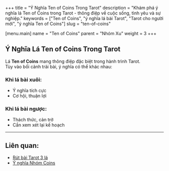 +++
title = "Ý Nghĩa Ten of Coins Trong Tarot"
description = "Khám phá ý nghĩa lá Ten of Coins trong Tarot - thông điệp về cuộc sống, tình yêu và sự nghiệp."
keywords = ["Ten of Coins", "ý nghĩa lá bài Tarot", "Tarot cho người mới", "ý nghĩa Ten of Coins"]
slug = "ten-of-coins"

[menu.main]
name = "Ten of Coins"
parent = "Nhóm Xu"
weight = 3
+++

## Ý Nghĩa Lá Ten of Coins Trong Tarot

Lá **Ten of Coins** mang thông điệp đặc biệt trong hành trình Tarot.  
Tùy vào bối cảnh trải bài, ý nghĩa có thể khác nhau:

### Khi lá bài xuôi:
- Ý nghĩa tích cực  
- Cơ hội, thuận lợi  

### Khi lá bài ngược:
- Thách thức, cản trở  
- Cần xem xét lại kế hoạch  

---

## Liên quan:
- [Rút bài Tarot 3 lá](../../)
- [Ý nghĩa Nhóm Coins](../)
